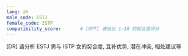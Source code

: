 ```yaml
---
lang: zh
male_code: ESTJ
female_code: ISTP
compatibility_score:       # [GPT] 请给出 1–10 的契合度评分
---
```


[DR] 请分析 ESTJ 男与 ISTP 女的契合度, 互补优势, 潜在冲突, 相处建议等

